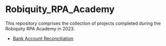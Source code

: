 # Robiquity_RPA_Academy
This repository comprises the collection of projects completed during the Robiquity RPA Academy in 2023.
- [Bank Account Reconciliation](https://github.com/AhmedAbdElFatahMohamed/Robiquity_RPA_Academy/tree/main/Bank%20Account%20Reconciliation) 
